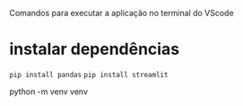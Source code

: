 Comandos para executar a aplicação no terminal do VScode

# instalar dependências

`pip install pandas`
`pip install streamlit`

python -m venv venv
